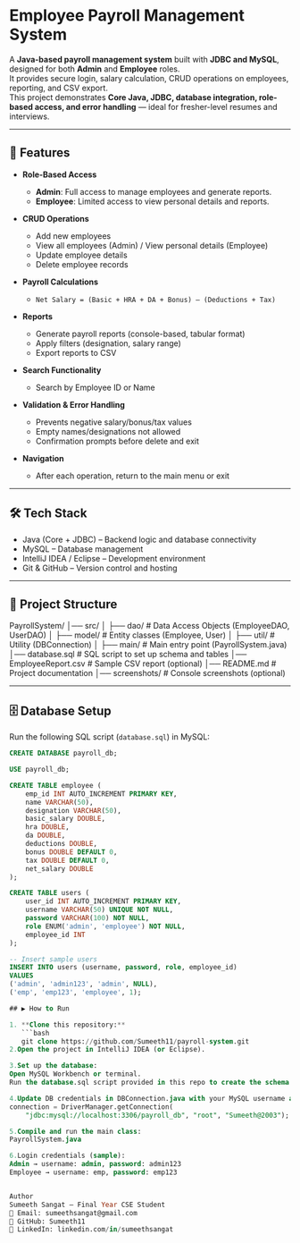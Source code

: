 # Employee Payroll Management System

A **Java-based payroll management system** built with **JDBC and MySQL**, designed for both **Admin** and **Employee** roles.  
It provides secure login, salary calculation, CRUD operations on employees, reporting, and CSV export.  
This project demonstrates **Core Java, JDBC, database integration, role-based access, and error handling** — ideal for fresher-level resumes and interviews.  

---

## 🚀 Features

- **Role-Based Access**
  - **Admin**: Full access to manage employees and generate reports.  
  - **Employee**: Limited access to view personal details and reports.  

- **CRUD Operations**
  - Add new employees  
  - View all employees (Admin) / View personal details (Employee)  
  - Update employee details  
  - Delete employee records  

- **Payroll Calculations**
  - `Net Salary = (Basic + HRA + DA + Bonus) – (Deductions + Tax)`  

- **Reports**
  - Generate payroll reports (console-based, tabular format)  
  - Apply filters (designation, salary range)  
  - Export reports to CSV  

- **Search Functionality**
  - Search by Employee ID or Name  

- **Validation & Error Handling**
  - Prevents negative salary/bonus/tax values  
  - Empty names/designations not allowed  
  - Confirmation prompts before delete and exit  

- **Navigation**
  - After each operation, return to the main menu or exit  

---

## 🛠 Tech Stack

- Java (Core + JDBC) – Backend logic and database connectivity  
- MySQL – Database management  
- IntelliJ IDEA / Eclipse – Development environment  
- Git & GitHub – Version control and hosting  

---

## 📂 Project Structure

PayrollSystem/
│── src/
│ ├── dao/ # Data Access Objects (EmployeeDAO, UserDAO)
│ ├── model/ # Entity classes (Employee, User)
│ ├── util/ # Utility (DBConnection)
│ ├── main/ # Main entry point (PayrollSystem.java)
│── database.sql # SQL script to set up schema and tables
│── EmployeeReport.csv # Sample CSV report (optional)
│── README.md # Project documentation
│── screenshots/ # Console screenshots (optional)


---

## 🗄 Database Setup

Run the following SQL script (`database.sql`) in MySQL:

```sql
CREATE DATABASE payroll_db;

USE payroll_db;

CREATE TABLE employee (
    emp_id INT AUTO_INCREMENT PRIMARY KEY,
    name VARCHAR(50),
    designation VARCHAR(50),
    basic_salary DOUBLE,
    hra DOUBLE,
    da DOUBLE,
    deductions DOUBLE,
    bonus DOUBLE DEFAULT 0,
    tax DOUBLE DEFAULT 0,
    net_salary DOUBLE
);

CREATE TABLE users (
    user_id INT AUTO_INCREMENT PRIMARY KEY,
    username VARCHAR(50) UNIQUE NOT NULL,
    password VARCHAR(100) NOT NULL,
    role ENUM('admin', 'employee') NOT NULL,
    employee_id INT
);

-- Insert sample users
INSERT INTO users (username, password, role, employee_id)
VALUES 
('admin', 'admin123', 'admin', NULL),
('emp', 'emp123', 'employee', 1);

## ▶ How to Run

1. **Clone this repository:**
   ```bash
   git clone https://github.com/Sumeeth11/payroll-system.git
2.Open the project in IntelliJ IDEA (or Eclipse).

3.Set up the database:
Open MySQL Workbench or terminal.
Run the database.sql script provided in this repo to create the schema and tables.

4.Update DB credentials in DBConnection.java with your MySQL username and password:
connection = DriverManager.getConnection(
    "jdbc:mysql://localhost:3306/payroll_db", "root", "Sumeeth@2003");

5.Compile and run the main class:
PayrollSystem.java

6.Login credentials (sample):
Admin → username: admin, password: admin123
Employee → username: emp, password: emp123


Author
Sumeeth Sangat – Final Year CSE Student
📧 Email: sumeethsangat@gmail.com
🔗 GitHub: Sumeeth11
🔗 LinkedIn: linkedin.com/in/sumeethsangat
